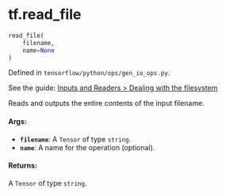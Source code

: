 <div itemscope itemtype="http://developers.google.com/ReferenceObject">
<meta itemprop="name" content="tf.read_file" />
</div>

# tf.read_file

``` python
read_file(
    filename,
    name=None
)
```



Defined in `tensorflow/python/ops/gen_io_ops.py`.

See the guide: [Inputs and Readers > Dealing with the filesystem](../../../api_guides/python/io_ops.md#Dealing_with_the_filesystem)

Reads and outputs the entire contents of the input filename.

#### Args:

* <b>`filename`</b>: A `Tensor` of type `string`.
* <b>`name`</b>: A name for the operation (optional).


#### Returns:

  A `Tensor` of type `string`.
